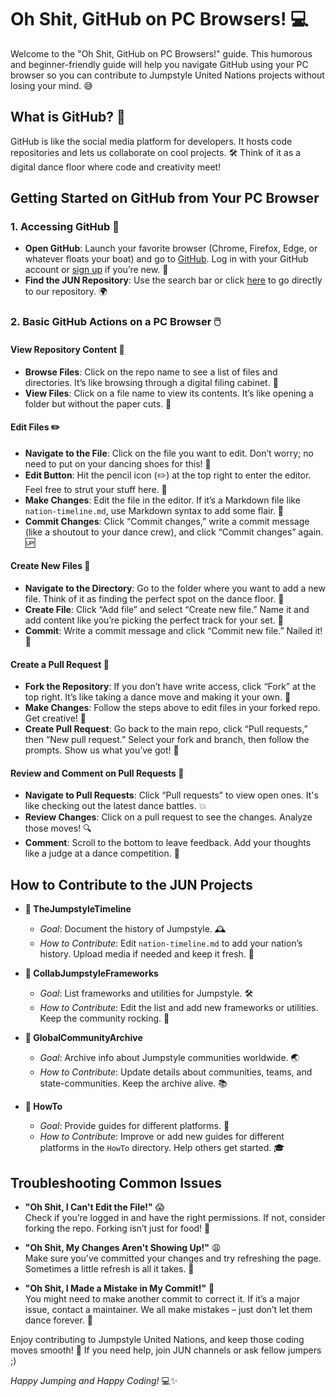 # Oh Shit, GitHub on PC Browsers! 💻

Welcome to the "Oh Shit, GitHub on PC Browsers!" guide. This humorous and beginner-friendly guide will help you navigate GitHub using your PC browser so you can contribute to Jumpstyle United Nations projects without losing your mind. 😅

## What is GitHub? 🤔

GitHub is like the social media platform for developers. It hosts code repositories and lets us collaborate on cool projects. 🛠️ Think of it as a digital dance floor where code and creativity meet!

## Getting Started on GitHub from Your PC Browser

### 1. Accessing GitHub 🚀

- **Open GitHub**: Launch your favorite browser (Chrome, Firefox, Edge, or whatever floats your boat) and go to [GitHub](https://github.com). Log in with your GitHub account or [sign up](https://github.com/join) if you’re new. 🎉
- **Find the JUN Repository**: Use the search bar or click [here](https://github.com/JumpstyleUnitedNations) to go directly to our repository. 🌍

### 2. Basic GitHub Actions on a PC Browser 🖱️

#### View Repository Content 📂

- **Browse Files**: Click on the repo name to see a list of files and directories. It’s like browsing through a digital filing cabinet. 📁
- **View Files**: Click on a file name to view its contents. It’s like opening a folder but without the paper cuts. 📄

#### Edit Files ✏️

- **Navigate to the File**: Click on the file you want to edit. Don’t worry; no need to put on your dancing shoes for this! 👟
- **Edit Button**: Hit the pencil icon (✏️) at the top right to enter the editor. Feel free to strut your stuff here. 💃
- **Make Changes**: Edit the file in the editor. If it’s a Markdown file like `nation-timeline.md`, use Markdown syntax to add some flair. 📝
- **Commit Changes**: Click “Commit changes,” write a commit message (like a shoutout to your dance crew), and click “Commit changes” again. 🆙

#### Create New Files 📄

- **Navigate to the Directory**: Go to the folder where you want to add a new file. Think of it as finding the perfect spot on the dance floor. 🕺
- **Create File**: Click “Add file” and select “Create new file.” Name it and add content like you’re picking the perfect track for your set. 🎵
- **Commit**: Write a commit message and click “Commit new file.” Nailed it! 🙌

#### Create a Pull Request 🔄

- **Fork the Repository**: If you don’t have write access, click “Fork” at the top right. It’s like taking a dance move and making it your own. 🍴
- **Make Changes**: Follow the steps above to edit files in your forked repo. Get creative! 🎨
- **Create Pull Request**: Go back to the main repo, click “Pull requests,” then “New pull request.” Select your fork and branch, then follow the prompts. Show us what you’ve got! 🎤

#### Review and Comment on Pull Requests 🧐

- **Navigate to Pull Requests**: Click “Pull requests” to view open ones. It's like checking out the latest dance battles. 💥
- **Review Changes**: Click on a pull request to see the changes. Analyze those moves! 🔍
- **Comment**: Scroll to the bottom to leave feedback. Add your thoughts like a judge at a dance competition. 📝

## How to Contribute to the JUN Projects

- **📂 TheJumpstyleTimeline**
  - *Goal*: Document the history of Jumpstyle. 🕰️
  - *How to Contribute*: Edit `nation-timeline.md` to add your nation’s history. Upload media if needed and keep it fresh. 📸

- **📂 CollabJumpstyleFrameworks**
  - *Goal*: List frameworks and utilities for Jumpstyle. 🛠️
  - *How to Contribute*: Edit the list and add new frameworks or utilities. Keep the community rocking. 🔧

- **📂 GlobalCommunityArchive**
  - *Goal*: Archive info about Jumpstyle communities worldwide. 🌏
  - *How to Contribute*: Update details about communities, teams, and state-communities. Keep the archive alive. 📚

- **📂 HowTo**
  - *Goal*: Provide guides for different platforms. 📝
  - *How to Contribute*: Improve or add new guides for different platforms in the `HowTo` directory. Help others get started. 🎓

## Troubleshooting Common Issues

- **"Oh Shit, I Can't Edit the File!"** 😱  
  Check if you’re logged in and have the right permissions. If not, consider forking the repo. Forking isn’t just for food! 🍴

- **"Oh Shit, My Changes Aren't Showing Up!"** 😩  
  Make sure you’ve committed your changes and try refreshing the page. Sometimes a little refresh is all it takes. 🔄

- **"Oh Shit, I Made a Mistake in My Commit!"** 😬  
  You might need to make another commit to correct it. If it’s a major issue, contact a maintainer. We all make mistakes – just don’t let them dance forever. 💃

Enjoy contributing to Jumpstyle United Nations, and keep those coding moves smooth! 🎉 If you need help, join JUN channels or ask fellow jumpers ;)

*Happy Jumping and Happy Coding!* 💻✨

